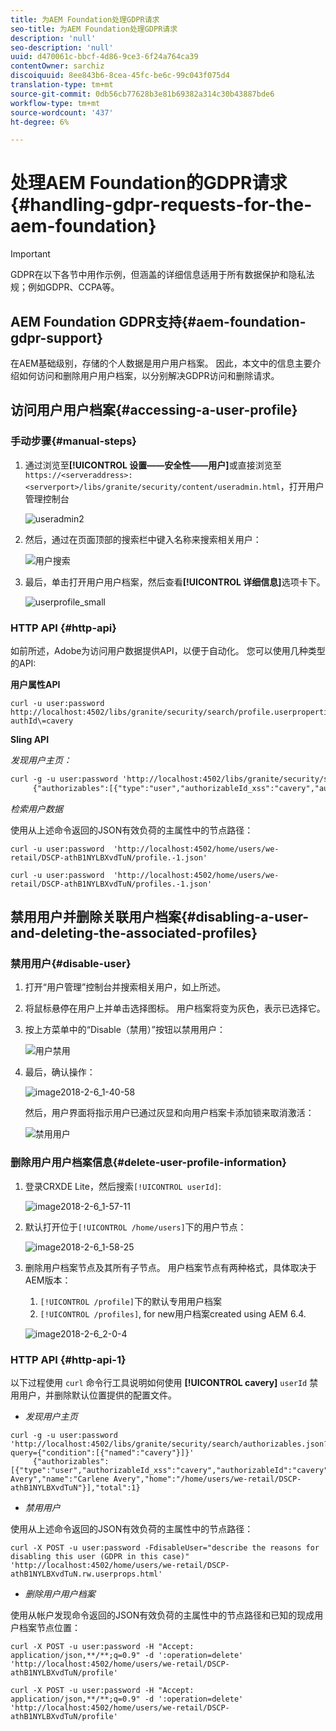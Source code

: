 ```yaml
---
title: 为AEM Foundation处理GDPR请求
seo-title: 为AEM Foundation处理GDPR请求
description: 'null'
seo-description: 'null'
uuid: d470061c-bbcf-4d86-9ce3-6f24a764ca39
contentOwner: sarchiz
discoiquuid: 8ee843b6-8cea-45fc-be6c-99c043f075d4
translation-type: tm+mt
source-git-commit: 0db56cb77628b3e81b69382a314c30b43887bde6
workflow-type: tm+mt
source-wordcount: '437'
ht-degree: 6%

---
```



# 处理AEM Foundation的GDPR请求{#handling-gdpr-requests-for-the-aem-foundation}

>[!IMPORTANT]
>
>GDPR在以下各节中用作示例，但涵盖的详细信息适用于所有数据保护和隐私法规；例如GDPR、CCPA等。

## AEM Foundation GDPR支持{#aem-foundation-gdpr-support}

在AEM基础级别，存储的个人数据是用户用户档案。 因此，本文中的信息主要介绍如何访问和删除用户用户档案，以分别解决GDPR访问和删除请求。

## 访问用户用户档案{#accessing-a-user-profile}

### 手动步骤{#manual-steps}

1. 通过浏览至&#x200B;**[!UICONTROL 设置——安全性——用户]**&#x200B;或直接浏览至`https://<serveraddress>:<serverport>/libs/granite/security/content/useradmin.html`，打开用户管理控制台

   ![useradmin2](assets/useradmin2.png)

1. 然后，通过在页面顶部的搜索栏中键入名称来搜索相关用户：

   ![用户搜索](assets/usersearch.png)

1. 最后，单击打开用户用户档案，然后查看&#x200B;**[!UICONTROL 详细信息]**&#x200B;选项卡下。

   ![userprofile_small](assets/userprofile_small.png)

### HTTP API {#http-api}

如前所述，Adobe为访问用户数据提供API，以便于自动化。 您可以使用几种类型的API:

**用户属性API**

```shell
curl -u user:password http://localhost:4502/libs/granite/security/search/profile.userproperties.json\?authId\=cavery
```

**Sling API**

*发现用户主页：*

```xml
curl -g -u user:password 'http://localhost:4502/libs/granite/security/search/authorizables.json?query={"condition":[{"named":"cavery"}]}'
     {"authorizables":[{"type":"user","authorizableId_xss":"cavery","authorizableId":"cavery","name_xss":"Carlene Avery","name":"Carlene Avery","home":"/home/users/we-retail/DSCP-athB1NYLBXvdTuN"}],"total":1}
```

*检索用户数据*

使用从上述命令返回的JSON有效负荷的主属性中的节点路径：

```shell
curl -u user:password  'http://localhost:4502/home/users/we-retail/DSCP-athB1NYLBXvdTuN/profile.-1.json'
```

```shell
curl -u user:password  'http://localhost:4502/home/users/we-retail/DSCP-athB1NYLBXvdTuN/profiles.-1.json'
```

## 禁用用户并删除关联用户档案{#disabling-a-user-and-deleting-the-associated-profiles}

### 禁用用户{#disable-user}

1. 打开“用户管理”控制台并搜索相关用户，如上所述。
1. 将鼠标悬停在用户上并单击选择图标。 用户档案将变为灰色，表示已选择它。

1. 按上方菜单中的“Disable（禁用）”按钮以禁用用户：

   ![用户禁用](assets/userdisable.png)

1. 最后，确认操作：

   ![image2018-2-6_1-40-58](assets/image2018-2-6_1-40-58.png)

   然后，用户界面将指示用户已通过灰显和向用户档案卡添加锁来取消激活：

   ![禁用用户](assets/disableduser.png)

### 删除用户用户档案信息{#delete-user-profile-information}

1. 登录CRXDE Lite，然后搜索`[!UICONTROL userId]`:

   ![image2018-2-6_1-57-11](assets/image2018-2-6_1-57-11.png)

1. 默认打开位于`[!UICONTROL /home/users]`下的用户节点：

   ![image2018-2-6_1-58-25](assets/image2018-2-6_1-58-25.png)

1. 删除用户档案节点及其所有子节点。 用户档案节点有两种格式，具体取决于AEM版本：

   1. `[!UICONTROL /profile]`下的默认专用用户档案
   1. `[!UICONTROL /profiles]`, for new用户档案created using AEM 6.4.

   ![image2018-2-6_2-0-4](assets/image2018-2-6_2-0-4.png)

### HTTP API {#http-api-1}

以下过程使用 `curl` 命令行工具说明如何使用 **[!UICONTROL cavery]** `userId` 禁用用户，并删除默认位置提供的配置文件。

* *发现用户主页*

```shell
curl -g -u user:password 'http://localhost:4502/libs/granite/security/search/authorizables.json?query={"condition":[{"named":"cavery"}]}'
     {"authorizables":[{"type":"user","authorizableId_xss":"cavery","authorizableId":"cavery","name_xss":"Carlene Avery","name":"Carlene Avery","home":"/home/users/we-retail/DSCP-athB1NYLBXvdTuN"}],"total":1}
```

* *禁用用户*

使用从上述命令返回的JSON有效负荷的主属性中的节点路径：

```shell
curl -X POST -u user:password -FdisableUser="describe the reasons for disabling this user (GDPR in this case)" 'http://localhost:4502/home/users/we-retail/DSCP-athB1NYLBXvdTuN.rw.userprops.html'
```

* *删除用户用户档案*

使用从帐户发现命令返回的JSON有效负荷的主属性中的节点路径和已知的现成用户档案节点位置：

```shell
curl -X POST -u user:password -H "Accept: application/json,**/**;q=0.9" -d ':operation=delete' 'http://localhost:4502/home/users/we-retail/DSCP-athB1NYLBXvdTuN/profile'
```

```shell
curl -X POST -u user:password -H "Accept: application/json,**/**;q=0.9" -d ':operation=delete' 'http://localhost:4502/home/users/we-retail/DSCP-athB1NYLBXvdTuN/profile'
```

